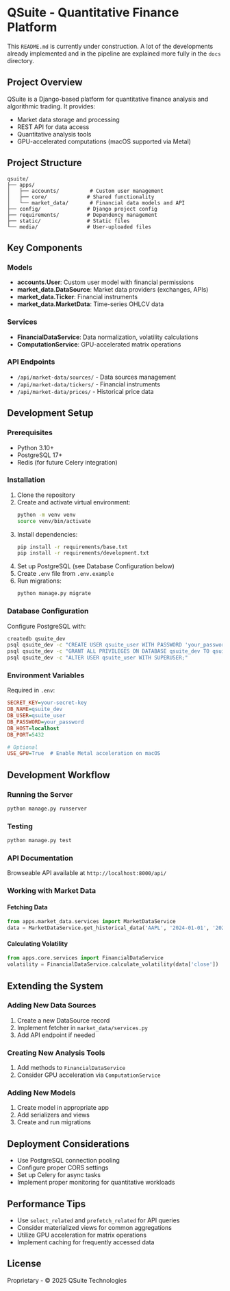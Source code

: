 # QSuite - Quantitative Finance Platform

This `README.md` is currently under construction. A lot of the developments already implemented and in the pipeline are explained more fully in the `docs` directory.

## Project Overview
QSuite is a Django-based platform for quantitative finance analysis and algorithmic trading. It provides:

- Market data storage and processing
- REST API for data access
- Quantitative analysis tools
- GPU-accelerated computations (macOS supported via Metal)

## Project Structure

```
qsuite/
├── apps/
│   ├── accounts/          # Custom user management
│   ├── core/             # Shared functionality
│   └── market_data/       # Financial data models and API
├── config/               # Django project config
├── requirements/         # Dependency management
├── static/               # Static files
└── media/                # User-uploaded files
```

## Key Components

### Models
- **accounts.User**: Custom user model with financial permissions
- **market_data.DataSource**: Market data providers (exchanges, APIs)
- **market_data.Ticker**: Financial instruments
- **market_data.MarketData**: Time-series OHLCV data

### Services
- **FinancialDataService**: Data normalization, volatility calculations
- **ComputationService**: GPU-accelerated matrix operations

### API Endpoints
- `/api/market-data/sources/` - Data sources management
- `/api/market-data/tickers/` - Financial instruments
- `/api/market-data/prices/` - Historical price data

## Development Setup

### Prerequisites
- Python 3.10+
- PostgreSQL 17+
- Redis (for future Celery integration)

### Installation
1. Clone the repository
2. Create and activate virtual environment:
   ```bash
   python -m venv venv
   source venv/bin/activate
   ```
3. Install dependencies:
   ```bash
   pip install -r requirements/base.txt
   pip install -r requirements/development.txt
   ```
4. Set up PostgreSQL (see Database Configuration below)
5. Create `.env` file from `.env.example`
6. Run migrations:
   ```bash
   python manage.py migrate
   ```

### Database Configuration
Configure PostgreSQL with:
```bash
createdb qsuite_dev
psql qsuite_dev -c "CREATE USER qsuite_user WITH PASSWORD 'your_password';"
psql qsuite_dev -c "GRANT ALL PRIVILEGES ON DATABASE qsuite_dev TO qsuite_user;"
psql qsuite_dev -c "ALTER USER qsuite_user WITH SUPERUSER;"
```

### Environment Variables
Required in `.env`:
```ini
SECRET_KEY=your-secret-key
DB_NAME=qsuite_dev
DB_USER=qsuite_user
DB_PASSWORD=your_password
DB_HOST=localhost
DB_PORT=5432

# Optional
USE_GPU=True  # Enable Metal acceleration on macOS
```

## Development Workflow

### Running the Server
```bash
python manage.py runserver
```

### Testing
```bash
python manage.py test
```

### API Documentation
Browseable API available at `http://localhost:8000/api/`

### Working with Market Data

#### Fetching Data
```python
from apps.market_data.services import MarketDataService
data = MarketDataService.get_historical_data('AAPL', '2024-01-01', '2024-12-31')
```

#### Calculating Volatility
```python
from apps.core.services import FinancialDataService
volatility = FinancialDataService.calculate_volatility(data['close'])
```

## Extending the System

### Adding New Data Sources
1. Create a new DataSource record
2. Implement fetcher in `market_data/services.py`
3. Add API endpoint if needed

### Creating New Analysis Tools
1. Add methods to `FinancialDataService`
2. Consider GPU acceleration via `ComputationService`

### Adding New Models
1. Create model in appropriate app
2. Add serializers and views
3. Create and run migrations

## Deployment Considerations

- Use PostgreSQL connection pooling
- Configure proper CORS settings
- Set up Celery for async tasks
- Implement proper monitoring for quantitative workloads

## Performance Tips

- Use `select_related` and `prefetch_related` for API queries
- Consider materialized views for common aggregations
- Utilize GPU acceleration for matrix operations
- Implement caching for frequently accessed data

## License
Proprietary - © 2025 QSuite Technologies
